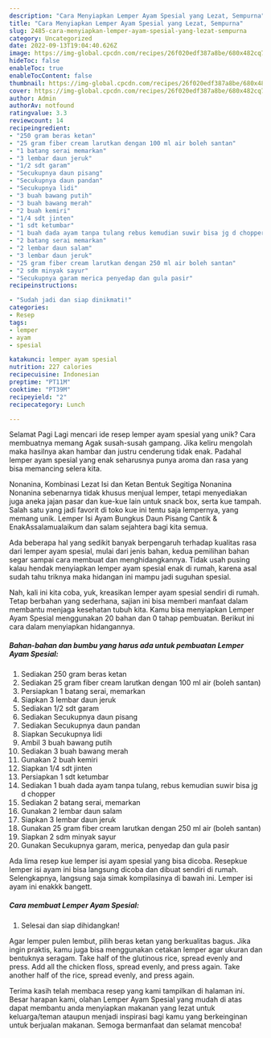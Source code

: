 ```yaml
---
description: "Cara Menyiapkan Lemper Ayam Spesial yang Lezat, Sempurna"
title: "Cara Menyiapkan Lemper Ayam Spesial yang Lezat, Sempurna"
slug: 2485-cara-menyiapkan-lemper-ayam-spesial-yang-lezat-sempurna
category: Uncategorized
date: 2022-09-13T19:04:40.626Z
image: https://img-global.cpcdn.com/recipes/26f020edf387a8be/680x482cq70/lemper-ayam-spesial-foto-resep-utama.jpg
hideToc: false
enableToc: true
enableTocContent: false
thumbnail: https://img-global.cpcdn.com/recipes/26f020edf387a8be/680x482cq70/lemper-ayam-spesial-foto-resep-utama.jpg
cover: https://img-global.cpcdn.com/recipes/26f020edf387a8be/680x482cq70/lemper-ayam-spesial-foto-resep-utama.jpg
author: Admin
authorAv: notfound
ratingvalue: 3.3
reviewcount: 14
recipeingredient:
- "250 gram beras ketan"
- "25 gram fiber cream larutkan dengan 100 ml air boleh santan"
- "1 batang serai memarkan"
- "3 lembar daun jeruk"
- "1/2 sdt garam"
- "Secukupnya daun pisang"
- "Secukupnya daun pandan"
- "Secukupnya lidi"
- "3 buah bawang putih"
- "3 buah bawang merah"
- "2 buah kemiri"
- "1/4 sdt jinten"
- "1 sdt ketumbar"
- "1 buah dada ayam tanpa tulang rebus kemudian suwir bisa jg d chopper"
- "2 batang serai memarkan"
- "2 lembar daun salam"
- "3 lembar daun jeruk"
- "25 gram fiber cream larutkan dengan 250 ml air boleh santan"
- "2 sdm minyak sayur"
- "Secukupnya garam merica penyedap dan gula pasir"
recipeinstructions:

- "Sudah jadi dan siap dinikmati!"
categories:
- Resep
tags:
- lemper
- ayam
- spesial

katakunci: lemper ayam spesial 
nutrition: 227 calories
recipecuisine: Indonesian
preptime: "PT11M"
cooktime: "PT39M"
recipeyield: "2"
recipecategory: Lunch

---
```



Selamat Pagi Lagi mencari ide resep lemper ayam spesial yang unik? Cara membuatnya memang Agak susah-susah gampang. Jika keliru mengolah maka hasilnya akan hambar dan justru cenderung tidak enak. Padahal lemper ayam spesial yang enak seharusnya punya aroma dan rasa yang bisa memancing selera kita.


Nonanina, Kombinasi Lezat Isi dan Ketan Bentuk Segitiga Nonanina Nonanina sebenarnya tidak khusus menjual lemper, tetapi menyediakan juga aneka jajan pasar dan kue-kue lain untuk snack box, serta kue tampah. Salah satu yang jadi favorit di toko kue ini tentu saja lempernya, yang memang unik. Lemper Isi Ayam Bungkus Daun Pisang Cantik &amp; EnakAssalamualaikum dan salam sejahtera bagi kita semua.

Ada beberapa hal yang sedikit banyak berpengaruh terhadap kualitas rasa dari lemper ayam spesial, mulai dari jenis bahan, kedua pemilihan bahan segar sampai cara membuat dan menghidangkannya. Tidak usah pusing kalau hendak menyiapkan lemper ayam spesial enak di rumah, karena asal sudah tahu triknya maka hidangan ini mampu jadi suguhan spesial.


Nah, kali ini kita coba, yuk, kreasikan lemper ayam spesial sendiri di rumah. Tetap berbahan yang sederhana, sajian ini bisa memberi manfaat dalam membantu menjaga kesehatan tubuh kita. Kamu bisa menyiapkan Lemper Ayam Spesial menggunakan 20 bahan dan 0 tahap pembuatan. Berikut ini cara dalam menyiapkan hidangannya.

<!--inarticleads1-->

##### Bahan-bahan dan bumbu yang harus ada untuk pembuatan Lemper Ayam Spesial:

1. Sediakan 250 gram beras ketan
1. Sediakan 25 gram fiber cream larutkan dengan 100 ml air (boleh santan)
1. Persiapkan 1 batang serai, memarkan
1. Siapkan 3 lembar daun jeruk
1. Sediakan 1/2 sdt garam
1. Sediakan Secukupnya daun pisang
1. Sediakan Secukupnya daun pandan
1. Siapkan Secukupnya lidi
1. Ambil 3 buah bawang putih
1. Sediakan 3 buah bawang merah
1. Gunakan 2 buah kemiri
1. Siapkan 1/4 sdt jinten
1. Persiapkan 1 sdt ketumbar
1. Sediakan 1 buah dada ayam tanpa tulang, rebus kemudian suwir bisa jg d chopper
1. Sediakan 2 batang serai, memarkan
1. Gunakan 2 lembar daun salam
1. Siapkan 3 lembar daun jeruk
1. Gunakan 25 gram fiber cream larutkan dengan 250 ml air (boleh santan)
1. Siapkan 2 sdm minyak sayur
1. Gunakan Secukupnya garam, merica, penyedap dan gula pasir


Ada lima resep kue lemper isi ayam spesial yang bisa dicoba. Resepkue lemper isi ayam ini bisa langsung dicoba dan dibuat sendiri di rumah. Selengkapnya, langsung saja simak kompilasinya di bawah ini. Lemper isi ayam ini enakkk bangett. 

<!--inarticleads2-->

##### Cara membuat Lemper Ayam Spesial:


1. Selesai dan siap dihidangkan!

Agar lemper pulen lembut, pilih beras ketan yang berkualitas bagus. Jika ingin praktis, kamu juga bisa menggunakan cetakan lemper agar ukuran dan bentuknya seragam. Take half of the glutinous rice, spread evenly and press. Add all the chicken floss, spread evenly, and press again. Take another half of the rice, spread evenly, and press again. 

Terima kasih telah membaca resep yang kami tampilkan di halaman ini. Besar harapan kami, olahan Lemper Ayam Spesial yang mudah di atas dapat membantu anda menyiapkan makanan yang lezat untuk keluarga/teman ataupun menjadi inspirasi bagi kamu yang berkeinginan untuk berjualan makanan. Semoga bermanfaat dan selamat mencoba!
